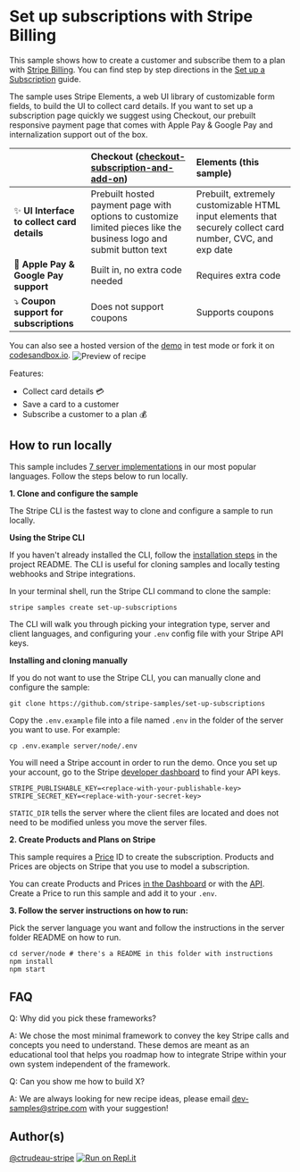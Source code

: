 # Set up subscriptions with Stripe Billing

This sample shows how to create a customer and subscribe them to a plan with
[Stripe Billing](https://stripe.com/billing). You can find step by step directions in the [Set up a Subscription](https://stripe.com/docs/billing/subscriptions/creating-subscriptions) guide.

The sample uses Stripe Elements, a web UI library of customizable form fields, to build the UI to collect card details. If you want to set up a subscription page quickly we suggest using Checkout, our prebuilt responsive payment page that comes with Apple Pay & Google Pay and internalization support out of the box.

<!-- prettier-ignore -->
|     | Checkout ([checkout-subscription-and-add-on](https://github.com/stripe-samples/checkout-subscription-and-add-on)) | Elements (this sample)
:--- | :--- | :---
✨ **UI Interface to collect card details**  | Prebuilt hosted payment page with options to customize limited pieces like the business logo and submit button text | Prebuilt, extremely customizable HTML input elements that securely collect card number, CVC, and exp date |
📱 **Apple Pay & Google Pay support**  | Built in, no extra code needed  | Requires extra code |
⤵️ **Coupon support for subscriptions**  | Does not support coupons | Supports coupons |

You can also see a hosted version of the [demo](https://lbq6y.sse.codesandbox.io/) in test mode or fork it on [codesandbox.io](https://codesandbox.io/s/stripe-billing-quickstart-demo-lbq6y).
<img src="billing-subscriptions-quickstart.gif" alt="Preview of recipe" align="center">

Features:

- Collect card details 💳
- Save a card to a customer
- Subscribe a customer to a plan 💰

## How to run locally

This sample includes [7 server implementations](server/README.md) in our most popular languages. Follow the steps below to run locally.

**1. Clone and configure the sample**

The Stripe CLI is the fastest way to clone and configure a sample to run locally. 

**Using the Stripe CLI**

If you haven't already installed the CLI, follow the [installation steps](https://github.com/stripe/stripe-cli#installation) in the project README. The CLI is useful for cloning samples and locally testing webhooks and Stripe integrations.

In your terminal shell, run the Stripe CLI command to clone the sample:

```
stripe samples create set-up-subscriptions
```

The CLI will walk you through picking your integration type, server and client languages, and configuring your `.env` config file with your Stripe API keys.

**Installing and cloning manually**

If you do not want to use the Stripe CLI, you can manually clone and configure the sample:

```
git clone https://github.com/stripe-samples/set-up-subscriptions
```

Copy the `.env.example` file into a file named `.env` in the folder of the server you want to use. For example:

```
cp .env.example server/node/.env
```

You will need a Stripe account in order to run the demo. Once you set up your account, go to the Stripe [developer dashboard](https://stripe.com/docs/development#api-keys) to find your API keys.

```
STRIPE_PUBLISHABLE_KEY=<replace-with-your-publishable-key>
STRIPE_SECRET_KEY=<replace-with-your-secret-key>
```

`STATIC_DIR` tells the server where the client files are located and does not need to be modified unless you move the server files.

**2. Create Products and Plans on Stripe** 

This sample requires a [Price](https://stripe.com/docs/api/prices/object) ID to create the subscription. Products and Prices are objects on Stripe that you use to model a subscription. 

You can create Products and Prices [in the Dashboard](https://dashboard.stripe.com/products) or with the [API](https://stripe.com/docs/api/prices/create). Create a Price to run this sample and add it to your `.env`.

**3. Follow the server instructions on how to run:**

Pick the server language you want and follow the instructions in the server folder README on how to run.

```
cd server/node # there's a README in this folder with instructions
npm install
npm start
```


## FAQ

Q: Why did you pick these frameworks?

A: We chose the most minimal framework to convey the key Stripe calls and concepts you need to understand. These demos are meant as an educational tool that helps you roadmap how to integrate Stripe within your own system independent of the framework.

Q: Can you show me how to build X?

A: We are always looking for new recipe ideas, please email dev-samples@stripe.com with your suggestion!

## Author(s)

[@ctrudeau-stripe](https://twitter.com/trudeaucj)
[![Run on Repl.it](https://repl.it/badge/github/stripe-samples/set-up-subscriptions)](https://repl.it/github/stripe-samples/set-up-subscriptions)